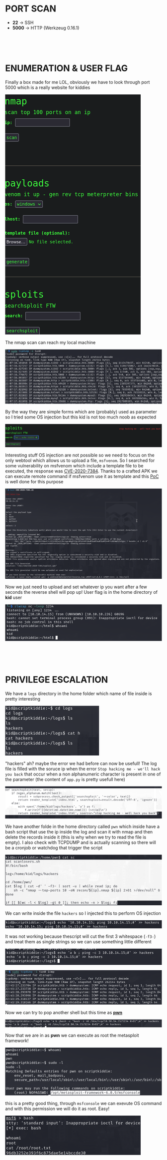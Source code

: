 # PORT SCAN
* **22** &#8594; SSH
* **5000** &#8594; HTTP (Werkzeug 0.16.1)


<br><br><br>

# ENUMERATION & USER FLAG
Finally a box made for me LOL, obviously we have to look through port 5000 which is a really website for kiddies

![1295b5a2a45f769791e163cd9cba2643.png](img/1295b5a2a45f769791e163cd9cba2643.png)

The nmap scan can reach my local machine

![43ba702ebba55a51aa13ac6a0511a1f3.png](img/43ba702ebba55a51aa13ac6a0511a1f3.png)

By the way they are simple forms which are (probably) used as parameter so I tried some OS injection but this kid is not too much noob as expected

![9bcb82b54f50093f939c09e81583cbfb.png](img/9bcb82b54f50093f939c09e81583cbfb.png)

Interesting stuff OS injection are not possible so we need to focus on the only webtool which allows us to upload a file, `msfvenom`. So I searched for some vulnerability on msfvenom which include a template file to be executed, the response was [CVE-2020-7384](https://nvd.nist.gov/vuln/detail/CVE-2020-7384). Thanks to a crafted APK we can execute remote command if msfvenom use it as template and this [PoC](https://github.com/nikhil1232/CVE-2020-7384) is well done for this purpose

![b5757e9da197a7c9a7d161540321ebe3.png](img/b5757e9da197a7c9a7d161540321ebe3.png)

Now we just need to upload and set whatever ip you want after a few seconds the reverse shell will pop up! User flag is in the home directory of **kid** user

![4ad475faeabef421eb02d537611a45ff.png](img/4ad475faeabef421eb02d537611a45ff.png)

<br><br><br>

# PRIVILEGE ESCALATION
We have a `logs` directory in the home folder which name of file inside is pretty interesting

![3ee54b079521bc5da572aa5ed79e652c.png](img/3ee54b079521bc5da572aa5ed79e652c.png)

"hackers" ah? maybe the error we had before can now be usefull! The log file is filled with the soruce ip when the error `Stop hacking me - we'll hack you back` that occur when a non alphanumeric character is present in one of the parameter (the content of `app.py` is pretty usefull here)

![dc8782272e978bbb2571d3ee9f966438.png](img/dc8782272e978bbb2571d3ee9f966438.png)

We have another folde in the home directory called `pwn` which inside have a bash script that use the ip inside the log and scan it with nmap and then delete the records inside it (this is why when we try to read the file is empty). I also check with TCPDUMP and is actually scanning so there will be a cronjob or watchdog that trigger the script

![c8f8ced85b372c8c230ab7766b55d183.png](img/c8f8ced85b372c8c230ab7766b55d183.png)

We can write inside the file `hackers` so I injected this to perform OS injection

![85cec463a010b2e5c6ccd05b7d3c5ddb.png](img/85cec463a010b2e5c6ccd05b7d3c5ddb.png)

It was not working because thescript will cut the first 3 whitespace (`-f3-`) and treat them as single strings so we can use something little different

![8f959b65c182a1f366bb1ef8459f4501.png](img/8f959b65c182a1f366bb1ef8459f4501.png)

![0987e66b614893943b9c8f42584e232c.png](img/0987e66b614893943b9c8f42584e232c.png)

Now we can try to pop another shell but this time as **<u>pwn</u>**

![dfa507860d2af64ad1d2f3c5a310cbfe.png](img/dfa507860d2af64ad1d2f3c5a310cbfe.png)

Now that we are in as **pwn** we can execute as root the metasploit framework!

![6d72851f4bf085b5870ccaa18ced1f03.png](img/6d72851f4bf085b5870ccaa18ced1f03.png)

this is a pretty good thing, through `msfconsole` we can exevute OS command and with this permission we will do it as root. Easy!

![3c3d8dac3422b847af7e22608793bf6c.png](img/3c3d8dac3422b847af7e22608793bf6c.png)
